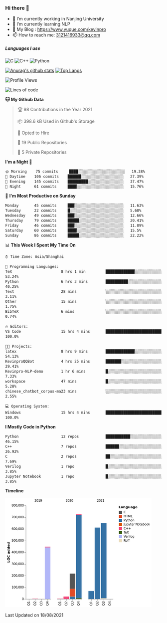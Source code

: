 ### Hi there 👋

- 🔭 I’m currently working in Nanjing University
- 🌱 I’m currently learning NLP
- 👯 My Blog : https://www.yuque.com/kevinpro
- 📫 How to reach me: 3121416933@qq.com

##### Languages I use
![C](https://img.shields.io/badge/-C-000000?style=flat&logo=c)
![C++](https://img.shields.io/badge/-C++-000000?style=flat&logo=c%2B%2B)
![Python](https://img.shields.io/badge/-Python-000000?style=flat&logo=python)

[![Anurag's github stats](https://github-readme-stats.vercel.app/api?username=Ricardokevins)](https://github.com/anuraghazra/github-readme-stats)
[![Top Langs](https://github-readme-stats.vercel.app/api/top-langs/?username=Ricardokevins)](https://github.com/anuraghazra/github-readme-stats)

<!--START_SECTION:waka-->
![Profile Views](http://img.shields.io/badge/Profile%20Views-0-blue)

![Lines of code](https://img.shields.io/badge/From%20Hello%20World%20I%27ve%20Written-2.7%20million%20lines%20of%20code-blue)

**🐱 My Github Data** 

> 🏆 98 Contributions in the Year 2021
 > 
> 📦 398.6 kB Used in Github's Storage 
 > 
> 💼 Opted to Hire
 > 
> 📜 19 Public Repositories 
 > 
> 🔑 5 Private Repositories  
 > 
**I'm a Night 🦉** 

```text
🌞 Morning    75 commits     ████░░░░░░░░░░░░░░░░░░░░░   19.38% 
🌆 Daytime    106 commits    ██████░░░░░░░░░░░░░░░░░░░   27.39% 
🌃 Evening    145 commits    █████████░░░░░░░░░░░░░░░░   37.47% 
🌙 Night      61 commits     ████░░░░░░░░░░░░░░░░░░░░░   15.76%

```
📅 **I'm Most Productive on Sunday** 

```text
Monday       45 commits     ███░░░░░░░░░░░░░░░░░░░░░░   11.63% 
Tuesday      22 commits     █░░░░░░░░░░░░░░░░░░░░░░░░   5.68% 
Wednesday    49 commits     ███░░░░░░░░░░░░░░░░░░░░░░   12.66% 
Thursday     79 commits     █████░░░░░░░░░░░░░░░░░░░░   20.41% 
Friday       46 commits     ███░░░░░░░░░░░░░░░░░░░░░░   11.89% 
Saturday     60 commits     ████░░░░░░░░░░░░░░░░░░░░░   15.5% 
Sunday       86 commits     █████░░░░░░░░░░░░░░░░░░░░   22.22%

```


📊 **This Week I Spent My Time On** 

```text
⌚︎ Time Zone: Asia/Shanghai

💬 Programming Languages: 
TeX                      8 hrs 1 min         █████████████░░░░░░░░░░░░   53.24% 
Python                   6 hrs 3 mins        ██████████░░░░░░░░░░░░░░░   40.25% 
Text                     28 mins             ░░░░░░░░░░░░░░░░░░░░░░░░░   3.11% 
Other                    15 mins             ░░░░░░░░░░░░░░░░░░░░░░░░░   1.75% 
BibTeX                   6 mins              ░░░░░░░░░░░░░░░░░░░░░░░░░   0.74%

🔥 Editors: 
VS Code                  15 hrs 4 mins       █████████████████████████   100.0%

🐱‍💻 Projects: 
latex                    8 hrs 9 mins        █████████████░░░░░░░░░░░░   54.13% 
KevinproQQBot            4 hrs 25 mins       ███████░░░░░░░░░░░░░░░░░░   29.41% 
Kevinpro-NLP-demo        1 hr 6 mins         █░░░░░░░░░░░░░░░░░░░░░░░░   7.33% 
workspace                47 mins             █░░░░░░░░░░░░░░░░░░░░░░░░   5.28% 
chinese_chatbot_corpus-ma23 mins             ░░░░░░░░░░░░░░░░░░░░░░░░░   2.55%

💻 Operating System: 
Windows                  15 hrs 4 mins       █████████████████████████   100.0%

```

**I Mostly Code in Python** 

```text
Python                   12 repos            ███████████░░░░░░░░░░░░░░   46.15% 
C++                      7 repos             ██████░░░░░░░░░░░░░░░░░░░   26.92% 
C                        2 repos             ██░░░░░░░░░░░░░░░░░░░░░░░   7.69% 
Verilog                  1 repo              █░░░░░░░░░░░░░░░░░░░░░░░░   3.85% 
Jupyter Notebook         1 repo              █░░░░░░░░░░░░░░░░░░░░░░░░   3.85%

```


**Timeline**

![Chart not found](https://raw.githubusercontent.com/Ricardokevins/Ricardokevins/master/charts/bar_graph.png) 


 Last Updated on 18/08/2021
<!--END_SECTION:waka-->
